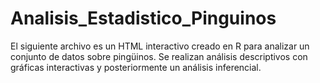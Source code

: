 # Analisis_Estadistico_Pinguinos
El siguiente archivo es un HTML interactivo creado en R para analizar un conjunto de datos sobre pingüinos. Se realizan análisis descriptivos con gráficas interactivas y posteriormente un análisis inferencial.
